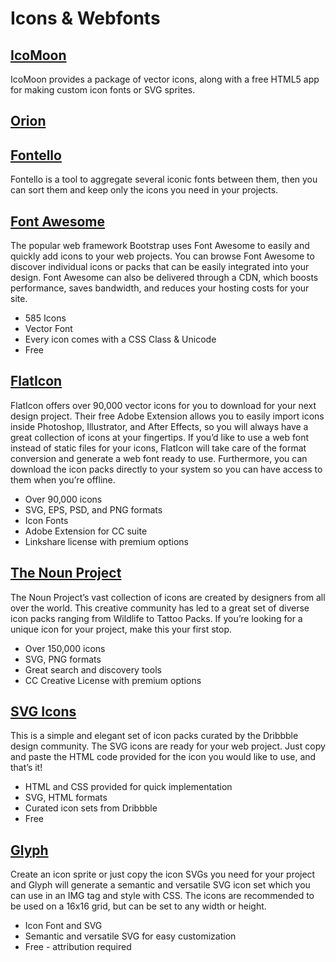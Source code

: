 # Icons & Webfonts

## [IcoMoon](https://icomoon.io)
IcoMoon provides a package of vector icons, along with a free HTML5 app for making custom icon fonts or SVG sprites.

## [Orion](https://orioniconlibrary.com/app)


## [Fontello](http://fontello.com)
Fontello is a tool to aggregate several iconic fonts between them, then you can sort them and keep only the icons you need in your projects.

## [Font Awesome](http://fontawesome.io)
The popular web framework Bootstrap uses Font Awesome to easily and quickly add icons to your web projects. You can browse Font Awesome to discover individual icons or packs that can be easily integrated into your design. Font Awesome can also be delivered through a CDN, which boosts performance, saves bandwidth, and reduces your hosting costs for your site.
- 585 Icons
- Vector Font
- Every icon comes with a CSS Class & Unicode
- Free

## [FlatIcon](https://www.flaticon.com)
FlatIcon offers over 90,000 vector icons for you to download for your next design project. Their free Adobe Extension allows you to easily import icons inside Photoshop, Illustrator, and After Effects, so you will always have a great collection of icons at your fingertips. If you’d like to use a web font instead of static files for your icons, FlatIcon will take care of the format conversion and generate a web font ready to use. Furthermore, you can download the icon packs directly to your system so you can have access to them when you’re offline.
- Over 90,000 icons
- SVG, EPS, PSD, and PNG formats
- Icon Fonts
- Adobe Extension for CC suite
- Linkshare license with premium options

## [The Noun Project](https://thenounproject.com)
The Noun Project’s vast collection of icons are created by designers from all over the world. This creative community has led to a great set of diverse icon packs ranging from Wildlife to Tattoo Packs. If you’re looking for a unique icon for your project, make this your first stop.
- Over 150,000 icons
- SVG, PNG formats
- Great search and discovery tools
- CC Creative License with premium options

## [SVG Icons](http://svgicons.sparkk.fr)
This is a simple and elegant set of icon packs curated by the Dribbble design community. The SVG icons are ready for your web project. Just copy and paste the HTML code provided for the icon you would like to use, and that’s it!
- HTML and CSS provided for quick implementation
- SVG, HTML formats
- Curated icon sets from Dribbble
- Free

## [Glyph](http://glyph.smarticons.co)
Create an icon sprite or just copy the icon SVGs you need for your project and Glyph will generate a semantic and versatile SVG icon set which you can use in an IMG tag and style with CSS. The icons are recommended to be used on a 16x16 grid, but can be set to any width or height.
- Icon Font and SVG
- Semantic and versatile SVG for easy customization
- Free - attribution required
